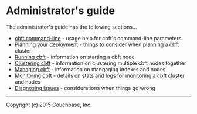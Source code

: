 # Administrator's guide

The administrator's guide has the following sections...

- [cbft command-line](command.md) - usage help for cbft's command-line parameters
- [Planning your deployment](planning.md) - things to consider when planning a cbft cluster
- [Running cbft](running.md) - information on starting a cbft node
- [Clustering cbft](clustering.md) - information on clustering multiple cbft nodes together
- [Managing cbft](managing.md) - information on mangaging indexes and nodes
- [Monitoring cbft](monitoring.md) - details on stats and logs for monitoring a cbft cluster and nodes
- [Diagnosing issues](diagnosing.md) - considerations when things go wrong

---

Copyright (c) 2015 Couchbase, Inc.
